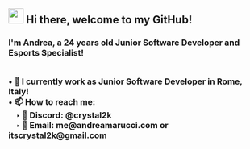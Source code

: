 <h2><img src='https://i.imgur.com/rHXHSgw.gif' width='30'> Hi there, welcome to my GitHub!  </h2>
<h3> I'm <strong>Andrea</strong>, a 24 years old Junior Software Developer and Esports Specialist!
  
<p> 
<br>&#8226; 💼 I currently work as Junior Software Developer in Rome, Italy!
<br>&#8226; 📫 How to reach me:
<br>&nbsp;&nbsp;&nbsp;&nbsp;&#8227; 💬 Discord: @crystal2k
<br>&nbsp;&nbsp;&nbsp;&nbsp;&#8227; 📧 Email: me@andreamarucci.com or itscrystal2k@gmail.com
</p>

